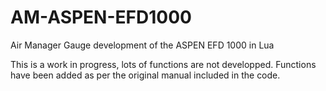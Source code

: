 # AM-ASPEN-EFD1000
Air Manager Gauge development of the ASPEN EFD 1000 in Lua

This is a work in progress, lots of functions are not developped.
Functions have been added as per the original manual included in the code.
